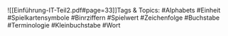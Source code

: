 
![[Einführung-IT-Teil2.pdf#page=33]]Tags & Topics:
   #Alphabets
   #Einheit
   #Spielkartensymbole
   #Binrziffern
   #Spielwert
   #Zeichenfolge
   #Buchstabe
   #Terminologie
   #Kleinbuchstabe
   #Wort